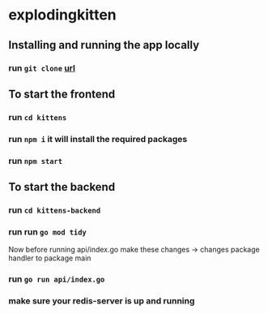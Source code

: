 # explodingkitten

## Installing and running the app locally

### run `git clone` [url](https://github.com/SHIVANGISINGH1/explodingkitten)

## To start the frontend

### run `cd kittens`

### run `npm i` it will install the required packages

### run `npm start`

## To start the backend

### run `cd kittens-backend`

### run run `go mod tidy`

Now before running api/index.go make these changes -> changes package handler to package main

### run `go run api/index.go`

### make sure your redis-server is up and running

